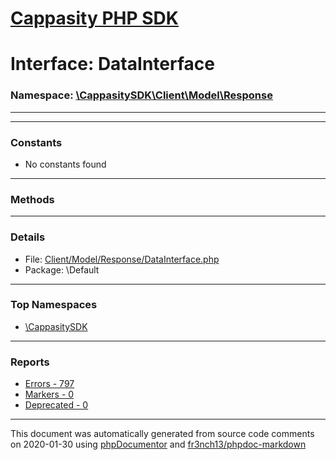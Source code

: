 # [Cappasity PHP SDK](../home.md)

# Interface: DataInterface
### Namespace: [\CappasitySDK\Client\Model\Response](../namespaces/CappasitySDK.Client.Model.Response.md)
---
---
### Constants
* No constants found
---
### Methods

---
### Details
* File: [Client/Model/Response/DataInterface.php](../files/Client.Model.Response.DataInterface.md)
* Package: \Default


---

### Top Namespaces

* [\CappasitySDK](../namespaces/CappasitySDK.html.md)

---

### Reports
* [Errors - 797](../reports/errors.md)
* [Markers - 0](../reports/markers.md)
* [Deprecated - 0](../reports/deprecated.md)

---

This document was automatically generated from source code comments on 2020-01-30 using [phpDocumentor](http://www.phpdoc.org/) and [fr3nch13/phpdoc-markdown](https://github.com/fr3nch13/phpdoc-markdown)
